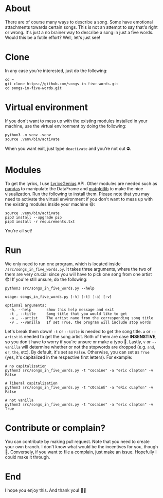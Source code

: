 # About
There are of course many ways to describe a song. Some have emotional attachments
towards certain songs. This is not an attempt to say that's right or wrong. It's
just a no brainer way to describe a song in just a five words. Would this be a
futile effort? Well, let's just see!

# Clone
In any case you're interested, just do the following:

```
cd ~
git clone https://github.com/songs-in-five-words.git
cd songs-in-five-words.git
```

# Virtual environment
If you don't want to mess up with the existing modules installed in your machine,
use the virtual environment by doing the following:

```
python3 -m venv .venv
source .venv/bin/activate
```

When you want exit, just type `deactivate` and you're not out ⛔️.

# Modules
To get the lyrics, I use [LyricsGenius](https://github.com/johnwmillr/lyricsgenius) API. 
Other modules are needed such as [pandas](https://github.com/pandas-dev/pandas) to 
manipulate the DataFrame and [matplotlib](https://github.com/matplotlib/matplotlib) 
to make the nice visualization. Run the following to install them. Please note that
you may need to activate the virtual environment if you don't want to mess up with
the existing modules inside your machine 😄:

```
source .venv/bin/activate
pip3 install --upgrade pip
pip3 install -r requirements.txt
```

You're all set!

# Run
We only need to run one program, which is located inside `/src/songs_in_five_words.py`. 
It takes three arguments, where the two of them are very crucial since you will 
have to pick one song from one artist 😎! If you're still unsure, do the following: 

```
python3 src/songs_in_five_words.py --help

usage: songs_in_five_words.py [-h] [-t] [-a] [-v]

optional arguments:
  -h, --help       show this help message and exit
  -t , --title     Song title that you would like to get
  -a , --artist    The artist name from the corresponding song title
  -v , --vanilla   If set True, the program will include stop words
```

Let's break them down! `-t` or `--title` is needed to get the song title. `a` or
`--artist` is needed to get the song artist. Both of them are case <strong>INSENSTIVE</strong>,
so you don't have to worry if you're unsure or make a typo 😬. Lastly, `v` or
`--vanilla` will determine whether or not the stopwords are dropped (e.g. `and`,
`or`, `the`, etc). By default, it's set as `False`. Otherwise, you can set as
`True` (yes, it's capitalized in the respective first letters). For example:

```
# no capitalization
python3 src/songs_in_five_words.py -t "cocaine" -a "eric clapton" -v False

# liberal capitalization
python3 src/songs_in_five_words.py -t "cOcainE" -a "eRic cLapTon" -v False

# not vanilla
python3 src/songs_in_five_words.py -t "cocaine" -a "eric clapton" -v True
```

# Contribute or complain?

You can contribute by making pull request. Note that you need to create your own
branch. I don't know what would be the incentives for you, though 🤣. Conversely,
if you want to file a complain, just make an issue. Hopefully I could make it through.

# End
I hope you enjoy this. And thank you! 🙏🏽